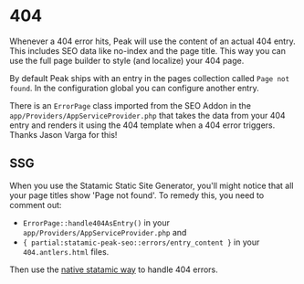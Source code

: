 # 404

Whenever a 404 error hits, Peak will use the content of an actual 404 entry. This includes SEO data like no-index and the page title. This way you can use the full page builder to style (and localize) your 404 page.

By default Peak ships with an entry in the pages collection called `Page not found`. In the configuration global you can configure another entry.

There is an `ErrorPage` class imported from the SEO Addon in the `app/Providers/AppServiceProvider.php` that takes the data from your 404 entry and renders it using the 404 template when a 404 error triggers. Thanks Jason Varga for this!

## SSG
When you use the Statamic Static Site Generator, you'll might notice that all your page titles show 'Page not found'. To remedy this, you need to comment out:
* `ErrorPage::handle404AsEntry()` in your `app/Providers/AppServiceProvider.php` and
* `{ partial:statamic-peak-seo::errors/entry_content }` in your `404.antlers.html` files.

Then use the [native statamic way](https://statamic.dev/routing/#error-pages) to handle 404 errors.

